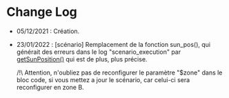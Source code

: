 # Change Log
- 05/12/2021 : Création.
- 23/01/2022 : [scénario] Remplacement de la fonction sun_pos(), qui générait des erreurs dans le log "scenario_execution"
par [getSunPosition()](https://github.com/KiboOst/php-sunPos/blob/master/phpSunPos.php) qui est de plus, plus précise.


    /!\ Attention, n'oubliez pas de reconfigurer le paramètre "$zone" dans le bloc code, si vous mettez a jour le scénario, car celui-ci sera reconfigurer en zone B.